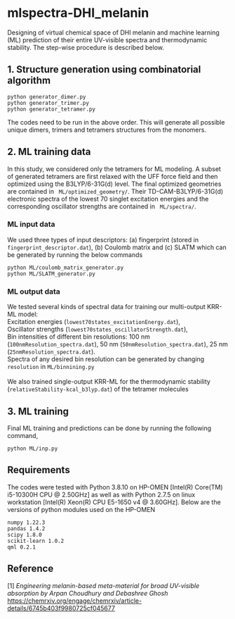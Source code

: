 # mlspectra-DHI_melanin

Designing of virtual chemical space of DHI melanin and machine learning (ML) prediction of their entire UV-visible spectra and thermodynamic stability. 
The step-wise procedure is described below.

## 1. Structure generation using combinatorial algorithm
```
python generator_dimer.py
python generator_trimer.py
python generator_tetramer.py
```
The codes need to be run in the above order. This will generate all possible unique dimers, trimers and tetramers structures from the monomers. 

## 2. ML training data 
In this study, we considered only the tetramers for ML modeling. A subset of generated tetramers are first relaxed with the UFF force field and then optimized using the B3LYP/6-31G(d) level. The final optimized geometries are contained in ``` ML/optimized_geometry/```. Their TD-CAM-B3LYP/6-31G(d) electronic spectra of the lowest 70 singlet excitation energies and the corresponding oscillator strengths are contained in ``` ML/spectra/```.
### ML input data
We used three types of input descriptors: (a) fingerprint (stored in ```fingerprint_descriptor.dat```), (b) Coulomb matrix and (c) SLATM which can be generated by running the below commands
```
python ML/coulomb_matrix_generator.py
python ML/SLATM_generator.py
```
### ML output data
We tested several kinds of spectral data for training our multi-output KRR-ML model: <br />
Excitation energies (```lowest70states_excitationEnergy.dat```), <br />
Oscillator strengths (```lowest70states_oscillatorStrength.dat```), <br />
Bin intensities of different bin resolutions: 100 nm (```100nmResolution_spectra.dat```), 50 nm (```50nmResolution_spectra.dat```), 25 nm (```25nmResolution_spectra.dat```). <br />
Spectra of any desired bin resolution can be generated by changing ```resolution``` in ```ML/binnining.py```
<br />
<br />
We also trained single-output KRR-ML for the thermodynamic stability (```relativeStability-kcal_b3lyp.dat```) of the tetramer molecules

## 3. ML training
Final ML training and predictions can be done by running the following command, 
```
python ML/inp.py 
```

## Requirements
The codes were tested with Python 3.8.10 on HP-OMEN [Intel(R) Core(TM) i5-10300H CPU @ 2.50GHz] as well as with Python 2.7.5 on linux workstation [Intel(R) Xeon(R) CPU E5-1650 v4 @ 3.60GHz]. Below are the versions of python modules used on the HP-OMEN
```
numpy 1.22.3
pandas 1.4.2
scipy 1.8.0
scikit-learn 1.0.2
qml 0.2.1
```
## Reference
[1] *Engineering melanin-based meta-material for broad UV-visible absorption by Arpan Choudhury and Debashree Ghosh*
https://chemrxiv.org/engage/chemrxiv/article-details/6745b403f9980725cf045677
